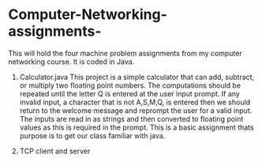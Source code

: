 # Computer-Networking-assignments-
This will hold the four machine problem assignments from my computer networking course. It is coded in Java.


1. Calculator.java 
This project is a simple calculator that can add, subtract, or multiply two floating point numbers. The computations should be repeated until the letter Q is entered at the user input prompt. If any invalid input, a character that is not A,S,M,Q, is entered then we should return to the welcome message and reprompt the user for a valid input. The inputs are read in as strings and then converted to floating point values as this is required in the prompt. This is a basic assignment thats purpose is to get our class familiar with java. 


2. TCP client and server
